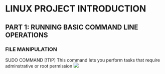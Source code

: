 #    LINUX PROJECT INTRODUCTION

## PART 1: RUNNING BASIC COMMAND LINE OPERATIONS

### FILE MANIPULATION
SUDO COMMAND 
[!TIP] This command lets you perform tasks that require adminstrative or root permission
![](/linux/sudo.png)


